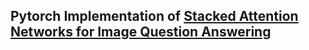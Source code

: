 ## Pytorch Implementation of [Stacked Attention Networks for Image Question Answering](https://arxiv.org/pdf/1511.02274.pdf)
